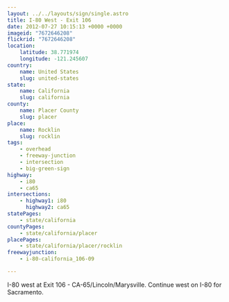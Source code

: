 ```yaml
---
layout: ../../layouts/sign/single.astro
title: I-80 West - Exit 106
date: 2012-07-27 10:15:13 +0000 +0000
imageid: "7672646208"
flickrid: "7672646208"
location:
    latitude: 38.771974
    longitude: -121.245607
country:
    name: United States
    slug: united-states
state:
    name: California
    slug: california
county:
    name: Placer County
    slug: placer
place:
    name: Rocklin
    slug: rocklin
tags:
    - overhead
    - freeway-junction
    - intersection
    - big-green-sign
highway:
    - i80
    - ca65
intersections:
    - highway1: i80
      highway2: ca65
statePages:
    - state/california
countyPages:
    - state/california/placer
placePages:
    - state/california/placer/rocklin
freewayjunction:
    - i-80-california_106-09

---
```

I-80 west at Exit 106 - CA-65/Lincoln/Marysville.  Continue west on I-80 for Sacramento.